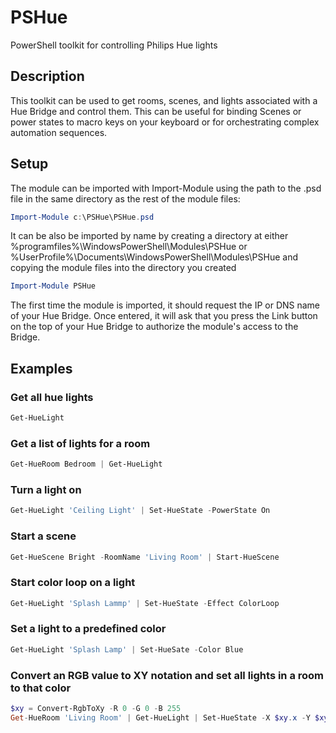 # PSHue
PowerShell toolkit for controlling Philips Hue lights

## Description
This toolkit can be used to get rooms, scenes, and lights associated with a Hue Bridge and control them.  This can be useful for binding Scenes or power states to macro keys on your keyboard or for orchestrating complex automation sequences.

## Setup
The module can be imported with Import-Module using the path to the .psd file in the same directory as the rest of the module files:
```PowerShell
Import-Module c:\PSHue\PSHue.psd
```
It can be also be imported by name by creating a directory at either %programfiles%\WindowsPowerShell\Modules\PSHue or %UserProfile%\Documents\WindowsPowerShell\Modules\PSHue and copying the module files into the directory you created
```PowerShell
Import-Module PSHue
```

The first time the module is imported, it should request the IP or DNS name of your Hue Bridge.  Once entered, it will ask that you press the Link button on the top of your Hue Bridge to authorize the module's access to the Bridge.

## Examples
### Get all hue lights
```PowerShell
Get-HueLight
```

### Get a list of lights for a room
```PowerShell
Get-HueRoom Bedroom | Get-HueLight
```

### Turn a light on
```PowerShell
Get-HueLight 'Ceiling Light' | Set-HueState -PowerState On
```

### Start a scene
```PowerShell
Get-HueScene Bright -RoomName 'Living Room' | Start-HueScene
```

### Start color loop on a light
```PowerShell
Get-HueLight 'Splash Lammp' | Set-HueState -Effect ColorLoop
```

### Set a light to a predefined color
```PowerShell
Get-HueLight 'Splash Lamp' | Set-HueSate -Color Blue
```

### Convert an RGB value to XY notation and set all lights in a room to that color
```PowerShell
$xy = Convert-RgbToXy -R 0 -G 0 -B 255
Get-HueRoom 'Living Room' | Get-HueLight | Set-HueState -X $xy.x -Y $xy.y
```
